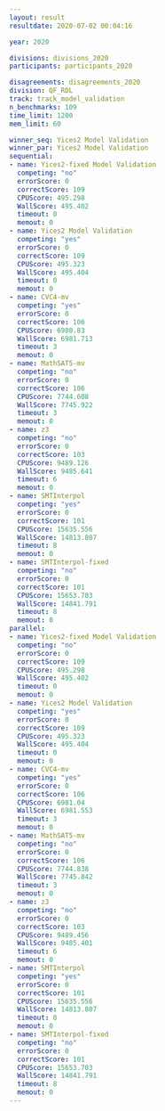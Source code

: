 ```yaml
---
layout: result
resultdate: 2020-07-02 00:04:16

year: 2020

divisions: divisions_2020
participants: participants_2020

disagreements: disagreements_2020
division: QF_RDL
track: track_model_validation
n_benchmarks: 109
time_limit: 1200
mem_limit: 60

winner_seq: Yices2 Model Validation
winner_par: Yices2 Model Validation
sequential:
- name: Yices2-fixed Model Validation
  competing: "no"
  errorScore: 0
  correctScore: 109
  CPUScore: 495.298
  WallScore: 495.402
  timeout: 0
  memout: 0
- name: Yices2 Model Validation
  competing: "yes"
  errorScore: 0
  correctScore: 109
  CPUScore: 495.323
  WallScore: 495.404
  timeout: 0
  memout: 0
- name: CVC4-mv
  competing: "yes"
  errorScore: 0
  correctScore: 106
  CPUScore: 6980.83
  WallScore: 6981.713
  timeout: 3
  memout: 0
- name: MathSAT5-mv
  competing: "no"
  errorScore: 0
  correctScore: 106
  CPUScore: 7744.608
  WallScore: 7745.922
  timeout: 3
  memout: 0
- name: z3
  competing: "no"
  errorScore: 0
  correctScore: 103
  CPUScore: 9489.126
  WallScore: 9485.641
  timeout: 6
  memout: 0
- name: SMTInterpol
  competing: "yes"
  errorScore: 0
  correctScore: 101
  CPUScore: 15635.556
  WallScore: 14813.807
  timeout: 8
  memout: 0
- name: SMTInterpol-fixed
  competing: "no"
  errorScore: 0
  correctScore: 101
  CPUScore: 15653.703
  WallScore: 14841.791
  timeout: 8
  memout: 0
parallel:
- name: Yices2-fixed Model Validation
  competing: "no"
  errorScore: 0
  correctScore: 109
  CPUScore: 495.298
  WallScore: 495.402
  timeout: 0
  memout: 0
- name: Yices2 Model Validation
  competing: "yes"
  errorScore: 0
  correctScore: 109
  CPUScore: 495.323
  WallScore: 495.404
  timeout: 0
  memout: 0
- name: CVC4-mv
  competing: "yes"
  errorScore: 0
  correctScore: 106
  CPUScore: 6981.04
  WallScore: 6981.553
  timeout: 3
  memout: 0
- name: MathSAT5-mv
  competing: "no"
  errorScore: 0
  correctScore: 106
  CPUScore: 7744.838
  WallScore: 7745.842
  timeout: 3
  memout: 0
- name: z3
  competing: "no"
  errorScore: 0
  correctScore: 103
  CPUScore: 9489.456
  WallScore: 9485.401
  timeout: 6
  memout: 0
- name: SMTInterpol
  competing: "yes"
  errorScore: 0
  correctScore: 101
  CPUScore: 15635.556
  WallScore: 14813.807
  timeout: 8
  memout: 0
- name: SMTInterpol-fixed
  competing: "no"
  errorScore: 0
  correctScore: 101
  CPUScore: 15653.703
  WallScore: 14841.791
  timeout: 8
  memout: 0
---
```

